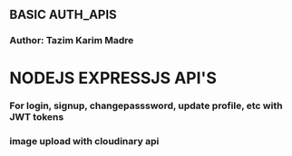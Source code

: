 ## BASIC AUTH_APIS
### Author: Tazim Karim Madre


# NODEJS EXPRESSJS API'S
### For login, signup, changepasssword, update profile, etc with JWT tokens
### image upload with cloudinary api
